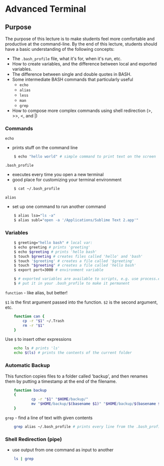 # Advanced Terminal

## Purpose
The purpose of this lecture is to make students feel more comfortable and productive at the command-line. By the end of this lecture, students should have a basic understanding of the following concepts:

- The `.bash_profile` file, what it's for, when it's run, etc.
- How to create variables, and the difference between local and exported variables.
- The difference between single and double quotes in BASH.
- Some intermediate BASH commands that particularly useful
    - `echo`
    - `alias`
    - `less`
    - `man`
    - `grep`
- How to compose more complex commands using shell redirection (>, >>, <, and |)

### Commands

`echo`
- prints stuff on the command line

```bash
    $ echo "hello world" # simple command to print text on the screen
```

`.bash_profile`
- executes every time you open a new terminal
- good place for customizing your terminal environment

```bash
    $ cat ~/.bash_profile
```

`alias`
- set up one command to run another command

```bash
    $ alias lsa="ls -a"
    $ alias subl="open -a '/Applications/Sublime Text 2.app'"
```

### Variables
```bash
    $ greeting="hello bash" # local var:
    $ echo greeting # prints 'greeting'
    $ echo $greeting # prints 'hello bash'
    $ touch $greeting # creates files called 'hello' and 'bash'
    $ touch '$greeting' # creates a file called '$greeting'
    $ touch "$greeting" # creates a file called 'hello bash'
    $ export port=3000 # environment variable

    $ # exported variables are available to scripts, e.g. use process.env to access exported variables in node.js scripts.
    $ # put it in your .bash_profile to make it permanent
```

`function` - like alias, but better!

`$1` is the first argument passed into the function. `$2` is the second argument, etc.

```bash
    function can {
        cp -r "$1" ~/.Trash
        rm -r "$1"
    }
```

Use `$` to insert other expressions

```bash
    echo ls # prints 'ls'
    echo $(ls) # prints the contents of the current folder
```

### Automatic Backup

This function copies files to a folder called 'backup', and then renames them by putting a timestamp at the end of the filename.

```bash
    function backup
    {
            cp -r "$1" "$HOME/backup/"
            mv "$HOME/backup/$(basename $1)" "$HOME/backup/$(basename $1)_$(date)"
    }
```

`grep` - find a line of text with given contents

```bash
    grep alias ~/.bash_profile # prints every line from the .bash_profile that contains the text 'alias'
```

### Shell Redirection (pipe)
- use output from one command as input to another

```bash
    ls | grep
```
